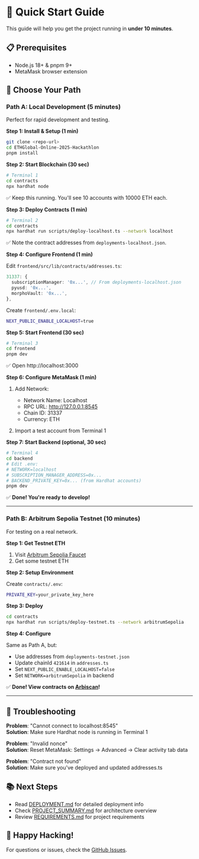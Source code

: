 # 🚀 Quick Start Guide

This guide will help you get the project running in **under 10 minutes**.

## 📋 Prerequisites

- Node.js 18+ & pnpm 9+
- MetaMask browser extension

## 🎯 Choose Your Path

### Path A: Local Development (5 minutes)

Perfect for rapid development and testing.

**Step 1: Install & Setup (1 min)**

```bash
git clone <repo-url>
cd ETHGlobal-Online-2025-Hackathlon
pnpm install
```

**Step 2: Start Blockchain (30 sec)**

```bash
# Terminal 1
cd contracts
npx hardhat node
```

✅ Keep this running. You'll see 10 accounts with 10000 ETH each.

**Step 3: Deploy Contracts (1 min)**

```bash
# Terminal 2
cd contracts
npx hardhat run scripts/deploy-localhost.ts --network localhost
```

✅ Note the contract addresses from `deployments-localhost.json`.

**Step 4: Configure Frontend (1 min)**

Edit `frontend/src/lib/contracts/addresses.ts`:

```typescript
31337: {
  subscriptionManager: '0x...', // From deployments-localhost.json
  pyusd: '0x...',
  morphoVault: '0x...',
},
```

Create `frontend/.env.local`:

```bash
NEXT_PUBLIC_ENABLE_LOCALHOST=true
```

**Step 5: Start Frontend (30 sec)**

```bash
# Terminal 3
cd frontend
pnpm dev
```

✅ Open http://localhost:3000

**Step 6: Configure MetaMask (1 min)**

1. Add Network:
   - Network Name: Localhost
   - RPC URL: http://127.0.0.1:8545
   - Chain ID: 31337
   - Currency: ETH

2. Import a test account from Terminal 1

**Step 7: Start Backend (optional, 30 sec)**

```bash
# Terminal 4
cd backend
# Edit .env:
# NETWORK=localhost
# SUBSCRIPTION_MANAGER_ADDRESS=0x...
# BACKEND_PRIVATE_KEY=0x... (from Hardhat accounts)
pnpm dev
```

✅ **Done! You're ready to develop!**

---

### Path B: Arbitrum Sepolia Testnet (10 minutes)

For testing on a real network.

**Step 1: Get Testnet ETH**

1. Visit [Arbitrum Sepolia Faucet](https://faucet.quicknode.com/arbitrum/sepolia)
2. Get some testnet ETH

**Step 2: Setup Environment**

Create `contracts/.env`:

```bash
PRIVATE_KEY=your_private_key_here
```

**Step 3: Deploy**

```bash
cd contracts
npx hardhat run scripts/deploy-testnet.ts --network arbitrumSepolia
```

**Step 4: Configure**

Same as Path A, but:
- Use addresses from `deployments-testnet.json`
- Update chainId `421614` in `addresses.ts`
- Set `NEXT_PUBLIC_ENABLE_LOCALHOST=false`
- Set `NETWORK=arbitrumSepolia` in backend

✅ **Done! View contracts on [Arbiscan](https://sepolia.arbiscan.io)!**

---

## 🔧 Troubleshooting

**Problem**: "Cannot connect to localhost:8545"  
**Solution**: Make sure Hardhat node is running in Terminal 1

**Problem**: "Invalid nonce"  
**Solution**: Reset MetaMask: Settings → Advanced → Clear activity tab data

**Problem**: "Contract not found"  
**Solution**: Make sure you've deployed and updated addresses.ts

## 📚 Next Steps

- Read [DEPLOYMENT.md](DEPLOYMENT.md) for detailed deployment info
- Check [PROJECT_SUMMARY.md](PROJECT_SUMMARY.md) for architecture overview
- Review [REQUIREMENTS.md](REQUIREMENTS.md) for project requirements

## 🎉 Happy Hacking!

For questions or issues, check the [GitHub Issues](https://github.com/...).
